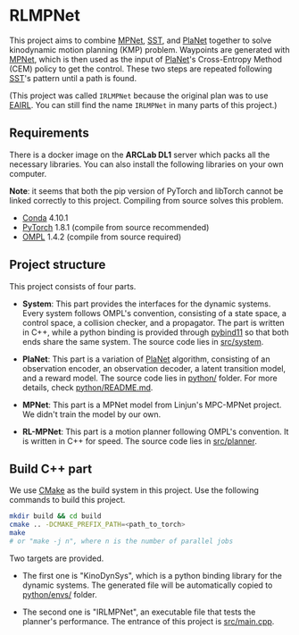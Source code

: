 # RLMPNet

This project aims to combine [MPNet], [SST], and [PlaNet] together to solve kinodynamic motion planning (KMP) problem. Waypoints are generated with [MPNet], which is then used as the input of [PlaNet]'s Cross-Entropy Method (CEM) policy to get the control. These two steps are repeated following [SST]'s pattern until a path is found.

(This project was called `IRLMPNet` because the original plan was to use [EAIRL]. You can still find the name `IRLMPNet` in many parts of this project.)

## Requirements

There is a docker image on the **ARCLab DL1** server which packs all the necessary libraries. You can also install the following libraries on your own computer.

**Note**: it seems that both the pip version of PyTorch and libTorch cannot be linked correctly to this project. Compiling from source solves this problem.

* [Conda] 4.10.1
* [PyTorch] 1.8.1 (compile from source recommended)
* [OMPL] 1.4.2 (compile from source required)

## Project structure

This project consists of four parts.

* **System**: This part provides the interfaces for the dynamic systems. Every system follows OMPL's convention, consisting of a state space, a control space, a collision checker, and a propagator. The part is written in C++, while a python binding is provided through [pybind11] so that both ends share the same system. The source code lies in [src/system](src/system).

* **PlaNet**: This part is a variation of [PlaNet] algorithm, consisting of an observation encoder, an observation decoder, a latent transition model, and a reward model. The source code lies in [python/](python/) folder. For more details, check [python/README.md](python/README.md).

* **MPNet**: This part is a MPNet model from Linjun's MPC-MPNet project. We didn't train the model by our own.

* **RL-MPNet**: This part is a motion planner following OMPL's convention. It is written in C++ for speed. The source code lies in [src/planner](src/planner).

## Build C++ part

We use [CMake] as the build system in this project. Use the following commands to build this project.

```bash
mkdir build && cd build
cmake .. -DCMAKE_PREFIX_PATH=<path_to_torch>
make
# or "make -j n", where n is the number of parallel jobs
```

Two targets are provided.

* The first one is "KinoDynSys", which is a python binding library for the dynamic systems. The generated file will be automatically copied to [python/envs/](python/envs/) folder.

* The second one is "IRLMPNet", an executable file that tests the planner's performance. The entrance of this project is [src/main.cpp](src/main.cpp).

[MPNet]: https://sites.google.com/view/mpnet
[SST]: https://arxiv.org/abs/1407.2896
[PlaNet]: https://ai.googleblog.com/2019/02/introducing-planet-deep-planning.html
[Conda]: https://docs.conda.io/en/latest/miniconda.html
[PyTorch]: https://pytorch.org/
[OMPL]: https://ompl.kavrakilab.org/
[pybind11]: https://pybind11.readthedocs.io/en/stable/index.html
[EAIRL]: https://sites.google.com/view/eairl
[CMake]: https://cmake.org/
